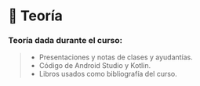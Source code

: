 # 📌 Teoría 

### Teoría dada durante el curso:

> - Presentaciones y notas de clases y ayudantías.
> - Código de Android Studio y Kotlin.
> - Libros usados como bibliografía del curso.
